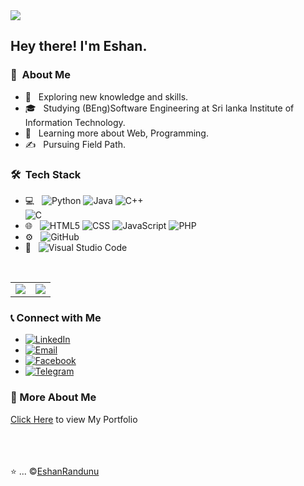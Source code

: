 <img src="https://thumbs.dreamstime.com/b/welcome-letters-banner-overlapping-colorful-squares-background-121137709.jpg">

<h2> Hey there! I'm Eshan.</h2>

<h3> 👨 &nbsp;About Me </h3>

- 🤔 &nbsp; Exploring new knowledge and skills.
- 🎓 &nbsp; Studying (BEng)Software Engineering at Sri lanka Institute of Information Technology.
- 🌱 &nbsp; Learning more about Web, Programming.
- ✍️ &nbsp; Pursuing Field Path.

<h3> 🛠 &nbsp;Tech Stack</h3>

- 💻 &nbsp;
  ![Python](https://img.shields.io/badge/-Python-333333?style=flat&logo=python)
  ![Java](https://img.shields.io/badge/-Java-333333?style=flat&logo=Java&logoColor=007396)
  ![C++](https://img.shields.io/badge/-C++-333333?style=flat&logo=c%2B%2B&logoColor=00599C)  
  ![C](https://img.shields.io/badge/-C-333333?style=flat&logo=c&logoColor=A8B9CC)
- 🌐 &nbsp;
  ![HTML5](https://img.shields.io/badge/-HTML5-333333?style=flat&logo=HTML5)
  ![CSS](https://img.shields.io/badge/-CSS-333333?style=flat&logo=CSS3&logoColor=1572B6)
  ![JavaScript](https://img.shields.io/badge/-JavaScript-333333?style=flat&logo=javascript)
  ![PHP](https://img.shields.io/badge/-PHP-333333?style=flat&logo=php&logoColor=777BB4)
- ⚙️ &nbsp;
  ![GitHub](https://img.shields.io/badge/-GitHub-333333?style=flat&logo=github)
- 🔧 &nbsp;
  ![Visual Studio Code](https://img.shields.io/badge/-Visual%20Studio%20Code-333333?style=flat&logo=visual-studio-code&logoColor=007ACC)

<br/>

<table>
<tr>
<td><img src ="https://github-readme-stats.vercel.app/api?username=EshanRandunu&count_private=true&include_all_commits=true%22"></td>
<td><img src ="http://github-readme-streak-stats.herokuapp.com/?user=EshanRandunu&hide_border=true&background=ffffff&currStreakLabel=ffffff&date_format=j%20M%5B%20Y%5D%22"></td>
</tr>
</table>

<h3>📞&nbsp;Connect with Me</h3>

<p align="center">
  <ul>
    <li><a href="https://www.linkedin.com/in/eshan-randunu-4bb7a0268/"><img alt="LinkedIn" src="https://img.shields.io/badge/LinkedIn-Profile-blue?style=flat-square&logo=linkedin"></a></li>
    <li><a href="mailto:eshan152randunu@gmail.com"><img alt="Email" src="https://img.shields.io/badge/Email-eshan152randunu@gmail.com-blue?style=flat-square&logo=gmail"></a></li>
    <li><a href="https://web.facebook.com/eshan.randunu.9/"><img alt="Facebook" src="https://img.shields.io/badge/Facebook-Eshan%20Randunu-blue?style=flat-square&logo=facebook"></a></li>
    <li><a href="https://web.telegram.org/k/"><img alt="Telegram" src="https://img.shields.io/badge/Telegram-Eshan%20Randunu-blue?style=flat-square&logo=telegram"></a></li>
  </ul>
</p>


<h3>💼&nbsp;More About Me</h3>
<a href="####"> Click Here</a> to view My Portfolio
<br><br><br><br>

⭐️ ... &copy;[EshanRandunu](https://github.com/EshanRandunu)

